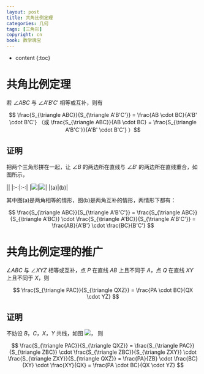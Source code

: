 ```yaml
---
layout: post
title: 共角比例定理
categories: 几何
tags: [三角形]
copyright: cn
book: 数学瑰宝
---
```


* content
{:toc}

# 共角比例定理

若 $\angle ABC$ 与 $\angle A'B'C'$ 相等或互补，则有

$$ \frac{S_{\triangle ABC}}{S_{\triangle A'B'C'}} = \frac{AB \cdot BC}{A'B' \cdot B'C'} （或 \frac{S_{\triangle ABC}}{AB \cdot BC} = \frac{S_{\triangle A'B'C'}}{A'B' \cdot B'C'} ）$$

## 证明

把两个三角形拼在一起，让 $\angle B$ 的两边所在直线与 $\angle B'$ 的两边所在直线重合，如图所示，

||
|:-:|:-:|
|<img src="{{ site.baseurl }}{% link /pic/gongjiaobili/a.svg %}"/>|<img src="{{ site.baseurl }}{% link /pic/gongjiaobili/b.svg %}"/>|
|(a)|(b)|

其中图(a)是两角相等的情形，图(b)是两角互补的情形，两情形下都有：

$$ \frac{S_{\triangle ABC}}{S_{\triangle A'B'C'}} = \frac{S_{\triangle ABC}}{S_{\triangle A'BC}} \cdot \frac{S_{\triangle A'BC}}{S_{\triangle A'B'C'}} = \frac{AB}{A'B'} \cdot \frac{BC}{B'C'} $$

# 共角比例定理的推广

$\angle ABC$ 与 $\angle XYZ$ 相等或互补，点 $P$ 在直线 $AB$ 上且不同于 $A$，点 $Q$ 在直线 $XY$ 上且不同于 $X$，则

$$ \frac{S_{\triangle PAC}}{S_{\triangle QXZ}} = \frac{PA \cdot BC}{QX \cdot YZ} $$

## 证明

不妨设 $B$，$C$，$X$，$Y$ 共线，如图 <img src="{{ site.baseurl }}{% link /pic/gongjiaobili/c.svg %}"/>， 则

$$ \frac{S_{\triangle PAC}}{S_{\triangle QXZ}} = \frac{S_{\triangle PAC}}{S_{\triangle ZBC}} \cdot \frac{S_{\triangle ZBC}}{S_{\triangle ZXY}} \cdot \frac{S_{\triangle ZXY}}{S_{\triangle QXZ}} = \frac{PA}{ZB} \cdot \frac{BC}{XY} \cdot \frac{XY}{QX} = \frac{PA \cdot BC}{QX \cdot YZ} $$

